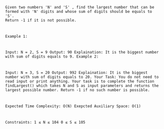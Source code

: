 <code>

Given two numbers 'N' and 'S' , find the largest number that can be formed with 'N' digits and whose sum of digits should be equals to 'S'. Return -1 if it is not possible.

Example 1:

Input: N = 2, S = 9
Output: 90
Explaination: It is the biggest number 
with sum of digits equals to 9.
Example 2:

Input: N = 3, S = 20
Output: 992
Explaination: It is the biggest number 
with sum of digits equals to 20.
Your Task:
You do not need to read input or print anything. Your task is to complete the function findLargest() which takes N and S as input parameters and returns the largest possible number. Return -1 if no such number is possible.

Expected Time Complexity: O(N)
Exepcted Auxiliary Space: O(1)

Constraints:
1 ≤ N ≤ 104
0 ≤ S ≤ 105


</code>
